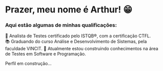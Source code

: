 <h1>Prazer, meu nome é Arthur! 😁</h1> 

<h3>Aqui estão algumas de minhas qualificações:</h3>
🐞 Analista de Testes certificado pelo ISTQB®, com a certificação CTFL.<br>
📚 Graduando do curso Análise e Desenvolvimento de Sistemas, pela faculdade VINCIT.
🧱 Atualmente estou construindo conhecimentos na área de Testes em Software e Programação.

Perfil em construção...
<!--
**arthuralvesQA/arthuralvesQA** is a ✨ _special_ ✨ repository because its `README.md` (this file) appears on your GitHub profile.

Here are some ideas to get you started:

- 🔭 I’m currently working on ...
- 🌱 I’m currently learning ...
- 👯 I’m looking to collaborate on ...
- 🤔 I’m looking for help with ...
- 💬 Ask me about ...
- 📫 How to reach me: ...
- 😄 Pronouns: ...
- ⚡ Fun fact: ...
-->
